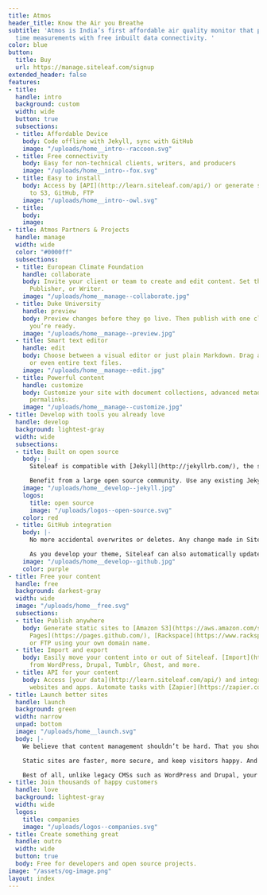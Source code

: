 ```yaml
---
title: Atmos
header_title: Know the Air you Breathe
subtitle: 'Atmos is India’s first affordable air quality monitor that provides real
  time measurements with free inbuilt data connectivity. '
color: blue
button:
  title: Buy
  url: https://manage.siteleaf.com/signup
extended_header: false
features:
- title: 
  handle: intro
  background: custom
  width: wide
  button: true
  subsections:
  - title: Affordable Device
    body: Code offline with Jekyll, sync with GitHub
    image: "/uploads/home__intro--raccoon.svg"
  - title: Free connectivity
    body: Easy for non-technical clients, writers, and producers
    image: "/uploads/home__intro--fox.svg"
  - title: Easy to install
    body: Access by [API](http://learn.siteleaf.com/api/) or generate static sites
      to S3, GitHub, FTP
    image: "/uploads/home__intro--owl.svg"
  - title: 
    body: 
    image: 
- title: Atmos Partners & Projects
  handle: manage
  width: wide
  color: "#0000ff"
  subsections:
  - title: European Climate Foundation
    handle: collaborate
    body: Invite your client or team to create and edit content. Set them as Admin,
      Publisher, or Writer.
    image: "/uploads/home__manage--collaborate.jpg"
  - title: Duke University
    handle: preview
    body: Preview changes before they go live. Then publish with one click whenever
      you’re ready.
    image: "/uploads/home__manage--preview.jpg"
  - title: Smart text editor
    handle: edit
    body: Choose between a visual editor or just plain Markdown. Drag and drop images
      or even entire text files.
    image: "/uploads/home__manage--edit.jpg"
  - title: Powerful content
    handle: customize
    body: Customize your site with document collections, advanced metadata, and custom
      permalinks.
    image: "/uploads/home__manage--customize.jpg"
- title: Develop with tools you already love
  handle: develop
  background: lightest-gray
  width: wide
  subsections:
  - title: Built on open source
    body: |-
      Siteleaf is compatible with [Jekyll](http://jekyllrb.com/), the static site generator for over half a million websites running on GitHub Pages.

      Benefit from a large open source community. Use any existing Jekyll theme, or write your own using [Liquid](https://shopify.github.io/liquid/), [Sass](http://sass-lang.com/), and [CoffeeScript](http://coffeescript.org/). Develop locally and even offline.
    image: "/uploads/home__develop--jekyll.jpg"
    logos:
      title: open source
      image: "/uploads/logos--open-source.svg"
    color: red
  - title: GitHub integration
    body: |-
      No more accidental overwrites or deletes. Any change made in Siteleaf can be synced to [GitHub](https://github.com/), where you can see a log of edits and roll back to any state, giving you a time machine for your content.

      As you develop your theme, Siteleaf can also automatically update to reflect your GitHub commits. Fits right into your existing workflow.
    image: "/uploads/home__develop--github.jpg"
    color: purple
- title: Free your content
  handle: free
  background: darkest-gray
  width: wide
  image: "/uploads/home__free.svg"
  subsections:
  - title: Publish anywhere
    body: Generate static sites to [Amazon S3](https://aws.amazon.com/s3/), [GitHub
      Pages](https://pages.github.com/), [Rackspace](https://www.rackspace.com/),
      or FTP using your own domain name.
  - title: Import and export
    body: Easily move your content into or out of Siteleaf. [Import](http://import.jekyllrb.com/)
      from WordPress, Drupal, Tumblr, Ghost, and more.
  - title: API for your content
    body: Access [your data](http://learn.siteleaf.com/api/) and integrate into other
      websites and apps. Automate tasks with [Zapier](https://zapier.com/zapbook/siteleaf/).
- title: Launch better sites
  handle: launch
  background: green
  width: narrow
  unpad: bottom
  image: "/uploads/home__launch.svg"
  body: |-
    We believe that content management shouldn’t be hard. That you should be able to host your website wherever you want. That websites should be able to outlive their CMS. Our tools should be simple, but never dumbed down.

    Static sites are faster, more secure, and keep visitors happy. And speed matters: According to Google, **nearly half of all visitors will leave a mobile site if the pages don’t load within 3 seconds**.

    Best of all, unlike legacy CMSs such as WordPress and Drupal, your website’s entire source code and content are completely portable. Never be locked into a particular service again. An Open Web is a better web.
- title: Join thousands of happy customers
  handle: love
  background: lightest-gray
  width: wide
  logos:
    title: companies
    image: "/uploads/logos--companies.svg"
- title: Create something great
  handle: outro
  width: wide
  button: true
  body: Free for developers and open source projects.
image: "/assets/og-image.png"
layout: index
---
```


